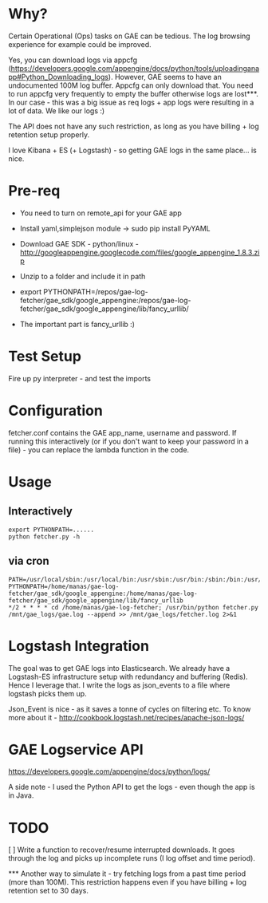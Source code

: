 Why?
====
Certain Operational (Ops) tasks on GAE can be tedious. The log browsing experience for example could be improved.

Yes, you can download logs via appcfg (https://developers.google.com/appengine/docs/python/tools/uploadinganapp#Python_Downloading_logs). However, GAE seems to have an undocumented 100M log buffer. Appcfg can only download that. You need to run appcfg very frequently to empty the buffer otherwise logs are lost***. In our case - this was a big issue as req logs + app logs were resulting in a lot of data. We like our logs :)  

The API does not have any such restriction, as long as you have billing + log retention setup properly.

I love Kibana + ES (+ Logstash) - so getting GAE logs in the same place... is nice.

Pre-req
=======

- You need to turn on remote_api for your GAE app

- Install yaml,simplejson module -> sudo pip install PyYAML

- Download GAE SDK - python/linux - http://googleappengine.googlecode.com/files/google_appengine_1.8.3.zip

- Unzip to a folder and include it in path

- export PYTHONPATH=/repos/gae-log-fetcher/gae_sdk/google_appengine:/repos/gae-log-fetcher/gae_sdk/google_appengine/lib/fancy_urllib/

- The important part is fancy_urllib :)

Test Setup
==========
Fire up py interpreter - and test the imports

Configuration
=============
fetcher.conf contains the GAE app_name, username and password. If running this interactively (or if you don't want to keep your password in a file) - you can replace the lambda function in the code.

Usage
=====
Interactively
-------------

```
export PYTHONPATH=......
python fetcher.py -h
```

via cron
--------
```
PATH=/usr/local/sbin:/usr/local/bin:/usr/sbin:/usr/bin:/sbin:/bin:/usr/games
PYTHONPATH=/home/manas/gae-log-fetcher/gae_sdk/google_appengine:/home/manas/gae-log-fetcher/gae_sdk/google_appengine/lib/fancy_urllib
*/2 * * * * cd /home/manas/gae-log-fetcher; /usr/bin/python fetcher.py /mnt/gae_logs/gae.log --append >> /mnt/gae_logs/fetcher.log 2>&1
```

Logstash Integration
====================
The goal was to get GAE logs into Elasticsearch. We already have a Logstash-ES infrastructure setup with redundancy and buffering (Redis). Hence I leverage that. I write the logs as json_events to a file where logstash picks them up. 

Json_Event is nice - as it saves a tonne of cycles on filtering etc. To know more about it - http://cookbook.logstash.net/recipes/apache-json-logs/

GAE Logservice API
==================
https://developers.google.com/appengine/docs/python/logs/

A side note - I used the Python API to get the logs - even though the app is in Java. 

TODO
====
[ ] Write a function to recover/resume interrupted downloads. It goes through the log and picks up incomplete runs (I log offset and time period). 



*** Another way to simulate it - try fetching logs from a past time period (more than 100M). This restriction happens even if you have billing + log retention set to 30 days.
